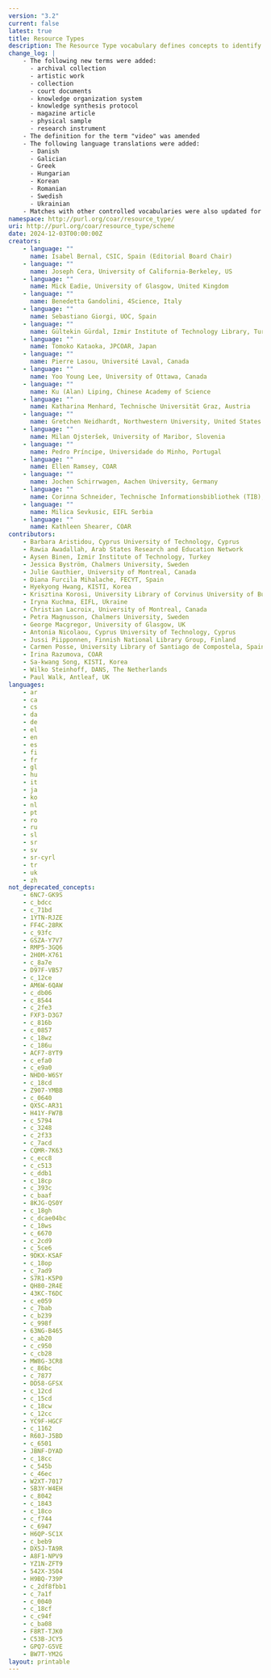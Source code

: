 ```yaml
---
version: "3.2"
current: false
latest: true
title: Resource Types
description: The Resource Type vocabulary defines concepts to identify the genre of a resource. Such resources, like publications, research data, audio and video objects, are typically deposited in institutional and thematic repositories or published in ejournals. This vocabulary supports a hierarchical model that relates narrower and broader concepts. Multilingual labels regard regional distinctions in language and term. Concepts of this vocabulary are mapped with terms and concepts of similar vocabularies and dictionaries.
change_log: |
    - The following new terms were added:
      - archival collection
      - artistic work
      - collection
      - court documents
      - knowledge organization system
      - knowledge synthesis protocol
      - magazine article
      - physical sample
      - research instrument
    - The definition for the term "video" was amended
    - The following language translations were added:
      - Danish
      - Galician
      - Greek
      - Hungarian
      - Korean
      - Romanian
      - Swedish
      - Ukrainian
    - Matches with other controlled vocabularies were also updated for all terms
namespace: http://purl.org/coar/resource_type/
uri: http://purl.org/coar/resource_type/scheme
date: 2024-12-03T00:00:00Z
creators:
    - language: ""
      name: Isabel Bernal, CSIC, Spain (Editorial Board Chair)
    - language: ""
      name: Joseph Cera, University of California-Berkeley, US
    - language: ""
      name: Mick Eadie, University of Glasgow, United Kingdom
    - language: ""
      name: Benedetta Gandolini, 4Science, Italy
    - language: ""
      name: Sebastiano Giorgi, UOC, Spain
    - language: ""
      name: Gültekin Gürdal, Izmir Institute of Technology Library, Turkey
    - language: ""
      name: Tomoko Kataoka, JPCOAR, Japan
    - language: ""
      name: Pierre Lasou, Université Laval, Canada
    - language: ""
      name: Yoo Young Lee, University of Ottawa, Canada
    - language: ""
      name: Ku (Alan) Liping, Chinese Academy of Science
    - language: ""
      name: Katharina Menhard, Technische Universität Graz, Austria
    - language: ""
      name: Gretchen Neidhardt, Northwestern University, United States
    - language: ""
      name: Milan Ojsteršek, University of Maribor, Slovenia
    - language: ""
      name: Pedro Príncipe, Universidade do Minho, Portugal
    - language: ""
      name: Ellen Ramsey, COAR
    - language: ""
      name: Jochen Schirrwagen, Aachen University, Germany
    - language: ""
      name: Corinna Schneider, Technische Informationsbibliothek (TIB), Germany
    - language: ""
      name: Milica Sevkusic, EIFL Serbia
    - language: ""
      name: Kathleen Shearer, COAR
contributors:
    - Barbara Aristidou, Cyprus University of Technology, Cyprus
    - Rawia Awadallah, Arab States Research and Education Network
    - Aysen Binen, Izmir Institute of Technology, Turkey
    - Jessica Byström, Chalmers University, Sweden
    - Julie Gauthier, University of Montreal, Canada
    - Diana Furcila Mihalache, FECYT, Spain
    - Hyekyong Hwang, KISTI, Korea
    - Krisztina Korosi, University Library of Corvinus University of Budapest, Hungary
    - Iryna Kuchma, EIFL, Ukraine
    - Christian Lacroix, University of Montreal, Canada
    - Petra Magnusson, Chalmers University, Sweden
    - George Macgregor, University of Glasgow, UK
    - Antonia Nicolaou, Cyprus University of Technology, Cyprus
    - Jussi Piipponnen, Finnish National Library Group, Finland
    - Carmen Posse, University Library of Santiago de Compostela, Spain
    - Irina Razumova, COAR
    - Sa-kwang Song, KISTI, Korea
    - Wilko Steinhoff, DANS, The Netherlands
    - Paul Walk, Antleaf, UK
languages:
    - ar
    - ca
    - cs
    - da
    - de
    - el
    - en
    - es
    - fi
    - fr
    - gl
    - hu
    - it
    - ja
    - ko
    - nl
    - pt
    - ro
    - ru
    - sl
    - sr
    - sv
    - sr-cyrl
    - tr
    - uk
    - zh
not_deprecated_concepts:
    - 6NC7-GK9S
    - c_bdcc
    - c_71bd
    - 1YTN-RJZE
    - FF4C-28RK
    - c_93fc
    - GSZA-Y7V7
    - RMP5-3GQ6
    - 2H0M-X761
    - c_8a7e
    - D97F-VB57
    - c_12ce
    - AM6W-6QAW
    - c_db06
    - c_8544
    - c_2fe3
    - FXF3-D3G7
    - c_816b
    - c_0857
    - c_18wz
    - c_186u
    - ACF7-8YT9
    - c_efa0
    - c_e9a0
    - NHD0-W6SY
    - c_18cd
    - Z907-YMBB
    - c_0640
    - QX5C-AR31
    - H41Y-FW7B
    - c_5794
    - c_3248
    - c_2f33
    - c_7acd
    - CQMR-7K63
    - c_ecc8
    - c_c513
    - c_ddb1
    - c_18cp
    - c_393c
    - c_baaf
    - 8KJG-QS0Y
    - c_18gh
    - c_dcae04bc
    - c_18ws
    - c_6670
    - c_2cd9
    - c_5ce6
    - 9DKX-KSAF
    - c_18op
    - c_7ad9
    - S7R1-K5P0
    - QH80-2R4E
    - 43KC-T6DC
    - c_e059
    - c_7bab
    - c_b239
    - c_998f
    - 63NG-B465
    - c_ab20
    - c_c950
    - c_cb28
    - MW8G-3CR8
    - c_86bc
    - c_7877
    - DD58-GFSX
    - c_12cd
    - c_15cd
    - c_18cw
    - c_12cc
    - YC9F-HGCF
    - c_1162
    - R60J-J5BD
    - c_6501
    - JBNF-DYAD
    - c_18cc
    - c_545b
    - c_46ec
    - W2XT-7017
    - SB3Y-W4EH
    - c_8042
    - c_1843
    - c_18co
    - c_f744
    - c_6947
    - H6QP-SC1X
    - c_beb9
    - DX5J-TA9R
    - A8F1-NPV9
    - YZ1N-ZFT9
    - 542X-3S04
    - H9BQ-739P
    - c_2df8fbb1
    - c_7a1f
    - c_0040
    - c_18cf
    - c_c94f
    - c_ba08
    - F8RT-TJK0
    - C53B-JCY5
    - GPQ7-G5VE
    - BW7T-YM2G
layout: printable
---
```


